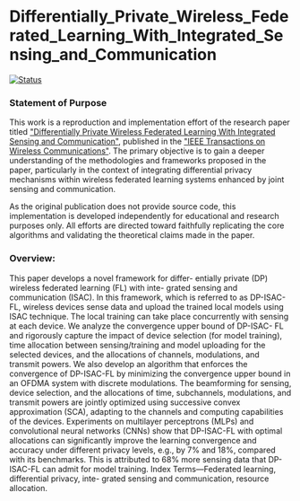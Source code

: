 # Differentially_Private_Wireless_Federated_Learning_With_Integrated_Sensing_and_Communication

[![Status](https://img.shields.io/badge/status-building-yellow)](https://github.com/DataWizard1631/Differentially_Private_Wireless_Federated_Learning_With_Integrated_Sensing_and_Communication)

### Statement of Purpose
This work is a reproduction and implementation effort of the research paper titled ["Differentially Private Wireless Federated Learning With Integrated Sensing and Communication"](https://ieeexplore.ieee.org/document/10948161?denied=), published in the ["IEEE Transactions on Wireless Communications"](https://ieeexplore.ieee.org/xpl/RecentIssue.jsp?punumber=7693/). The primary objective is to gain a deeper understanding of the methodologies and frameworks proposed in the paper, particularly in the context of integrating differential privacy mechanisms within wireless federated learning systems enhanced by joint sensing and communication.

As the original publication does not provide source code, this implementation is developed independently for educational and research purposes only. All efforts are directed toward faithfully replicating the core algorithms and validating the theoretical claims made in the paper.

### Overview:
This paper develops a novel framework for differ- entially private (DP) wireless federated learning (FL) with inte- grated sensing and communication (ISAC). In this framework, which is referred to as DP-ISAC-FL, wireless devices sense data and upload the trained local models using ISAC technique. The local training can take place concurrently with sensing at each device. We analyze the convergence upper bound of DP-ISAC- FL and rigorously capture the impact of device selection (for model training), time allocation between sensing/training and model uploading for the selected devices, and the allocations of channels, modulations, and transmit powers. We also develop an algorithm that enforces the convergence of DP-ISAC-FL by minimizing the convergence upper bound in an OFDMA system with discrete modulations. The beamforming for sensing, device selection, and the allocations of time, subchannels, modulations, and transmit powers are jointly optimized using successive convex approximation (SCA), adapting to the channels and computing capabilities of the devices. Experiments on multilayer perceptrons (MLPs) and convolutional neural networks (CNNs) show that DP-ISAC-FL with optimal allocations can significantly improve the learning convergence and accuracy under different privacy levels, e.g., by 7% and 18%, compared with its benchmarks. This is attributed to 68% more sensing data that DP-ISAC-FL can admit for model training. Index Terms—Federated learning, differential privacy, inte- grated sensing and communication, resource allocation.
